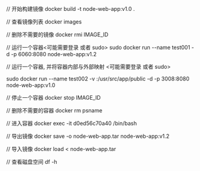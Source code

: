 
// 开始构建镜像
docker build -t node-web-app:v1.0 .

// 查看镜像列表
docker images

// 删除不需要的镜像
docker rmi  IMAGE_ID 

// 运行一个容器<可能需要登录 或者 sudo>
sudo docker run --name test001  -d -p 6060:8080 node-web-app:v1.2

// 运行一个容器, 并将容器内部与外部映射 <可能需要登录 或者 sudo> 
<!-- sudo docker run --name fed-fed-doc -v /nginx/html/fed/fed-doc:/usr/src/app/public -d -p 3000:8080 node-web-app:v1.0 -->
sudo docker run --name test002 -v :/usr/src/app/public  -d -p 3008:8080 node-web-app:v1.0

// 停止一个容器
docker stop IMAGE_ID 

// 删除不需要的容器
docker rm psname

// 进入容器 
docker exec -it d0ed56c70a40 /bin/bash 

// 导出镜像
docker save -o node-web-app.tar node-web-app:v1.2

// 导入镜像
docker load < node-web-app.tar

//  查看磁盘空间
df -h




